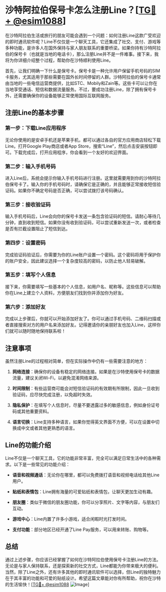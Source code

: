 # 沙特阿拉伯保号卡怎么注册Line？[[TG💪+ @esim1088](https://t.me/s/esim1088)]

在沙特阿拉伯生活或旅行的朋友可能会遇到一个问题：如何注册Line这款广受欢迎的即时通讯软件呢？Line不仅仅是一个聊天工具，它还集成了社交、支付、游戏等多种功能，是许多人在国外保持与家人朋友联系的重要桥梁。如果你持有沙特阿拉伯的保号卡（也就是当地的电话卡），那么注册Line并不是一件难事。接下来，我将为你详细介绍整个过程，帮助你在沙特顺利使用Line。

首先，让我们明确一下什么是保号卡。保号卡是一种允许用户保留手机号码的SIM卡服务，尤其适用于那些需要在国外长时间停留的人群。沙特阿拉伯的保号卡通常由当地的一些电信运营商提供，比如STC、Mobily和Zain等。这些卡可以让你在当地享受通话、短信和数据流量服务。不过，要成功注册Line，除了拥有保号卡外，还需要确保你的设备能够正常使用国际互联网服务。

## 注册Line的基本步骤

### 第一步：下载Line应用程序
无论你使用的是安卓手机还是苹果手机，都可以通过各自的官方应用商店轻松下载Line。打开Google Play商店或者App Store，搜索“Line”，然后点击安装按钮即可。下载完成后，打开应用程序，你会看到一个友好的欢迎界面。

### 第二步：输入手机号码
进入Line后，系统会提示你输入手机号码进行注册。这里就需要用到你的沙特阿拉伯保号卡了。输入你的手机号码时，请确保它是正确的，并且能够正常接收短信验证码。如果你不确定号码是否正确，可以尝试拨打该号码确认。

### 第三步：接收验证码
输入手机号码后，Line会向你的保号卡发送一条包含验证码的短信。请耐心等待几分钟，直到收到短信。如果你没有收到验证码，可以尝试重新发送一次，或者检查是否有拦截设置阻止了短信到达。

### 第四步：设置密码
完成验证码验证后，你需要为你的Line账户设置一个密码。这个密码将用于保护你的账户安全，因此建议选择一个复杂度较高的密码，以防止他人轻易破解。

### 第五步：填写个人信息
接下来，你需要填写一些基本的个人信息，如用户名、昵称等。这些信息可以帮助你在Line上建立个人资料，方便朋友们找到你并添加你为好友。

### 第六步：添加好友
完成以上步骤后，你就可以开始添加好友了。你可以通过手机号码、二维码扫描或者直接搜索对方的用户名来添加好友。记得邀请你的亲朋好友也加入Line，这样你们就可以随时随地保持联系啦！

## 注意事项

虽然注册Line的过程相对简单，但在实际操作中仍有一些需要注意的地方：

1. **网络连接**：确保你的设备有稳定的网络连接。如果是在沙特使用保号卡的数据流量，建议关闭Wi-Fi，以避免混淆网络来源。
   
2. **时间限制**：有些运营商可能会对短信验证码的有效期有所限制，因此一旦收到验证码，应尽快完成注册，以免超时失效。

3. **隐私保护**：在填写个人信息时，尽量不要透露过多的敏感信息，例如身份证号码或其他重要资料。

4. **语言切换**：Line支持多种语言，如果你觉得英文界面不方便，可以在设置中切换成中文或者其他更熟悉的语言。

## Line的功能介绍

Line不仅是一个聊天工具，它的功能非常丰富，完全可以满足日常生活中的各种需求。以下是一些常见的功能介绍：

- **语音和视频通话**：无论你在哪里，都可以免费拨打语音和视频电话给其他Line用户。
  
- **贴纸和表情包**：Line拥有海量的可爱贴纸和表情包，让聊天更加生动有趣。

- **朋友圈**：类似于微信的朋友圈功能，你可以分享照片、文字等内容，与朋友们互动。

- **游戏中心**：Line内置了许多小游戏，适合闲暇时光打发时间。

- **支付功能**：部分地区已经开通了Line Pay服务，可以用来转账、购物等。

## 总结

通过上述步骤，你应该已经掌握了如何在沙特阿拉伯使用保号卡注册Line的方法。无论是与家人保持联系，还是探索新的社交方式，Line都能为你带来极大的便利。当然，除了Line之外，还有许多其他的即时通讯软件可以选择，但Line的独特魅力在于其丰富的功能和可爱的贴纸设计。希望这篇文章能对你有所帮助，祝你在沙特的生活愉快！[[TG💪+ @esim1088](https://t.me/s/esim1088) ![Image](https://i.postimg.cc/4NQfJmqS/Snipaste-2025-05-13-00-14-12.png)]